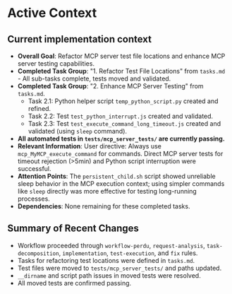 # Active Context

## Current implementation context
- **Overall Goal**: Refactor MCP server test file locations and enhance MCP server testing capabilities.
- **Completed Task Group**: "1. Refactor Test File Locations" from `tasks.md` - All sub-tasks complete, tests moved and validated.
- **Completed Task Group**: "2. Enhance MCP Server Testing" from `tasks.md`.
  - Task 2.1: Python helper script `temp_python_script.py` created and refined.
  - Task 2.2: Test `test_python_interrupt.js` created and validated.
  - Task 2.3: Test `test_execute_command_long_timeout.js` created and validated (using `sleep` command).
- **All automated tests in `tests/mcp_server_tests/` are currently passing.**
- **Relevant Information**: User directive: Always use `mcp_MyMCP_execute_command` for commands. Direct MCP server tests for timeout rejection (>5min) and Python script interruption were successful.
- **Attention Points**: The `persistent_child.sh` script showed unreliable sleep behavior in the MCP execution context; using simpler commands like `sleep` directly was more effective for testing long-running processes.
- **Dependencies**: None remaining for these completed tasks.

## Summary of Recent Changes
- Workflow proceeded through `workflow-perdu`, `request-analysis`, `task-decomposition`, `implementation`, `test-execution`, and `fix` rules.
- Tasks for refactoring test locations were defined in `tasks.md`.
- Test files were moved to `tests/mcp_server_tests/` and paths updated.
- `__dirname` and script path issues in moved tests were resolved.
- All moved tests are confirmed passing.
